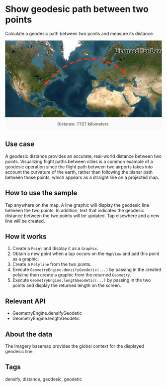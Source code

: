 # Show geodesic path between two points

Calculate a geodesic path between two points and measure its distance.

![Image of geodesic operations](show-geodesic-path-between-two-points.png)

## Use case

A geodesic distance provides an accurate, real-world distance between two points. Visualizing flight paths between cities is a common example of a geodesic operation since the flight path between two airports takes into account the curvature of the earth, rather than following the planar path between those points, which appears as a straight line on a projected map.

## How to use the sample

Tap anywhere on the map. A line graphic will display the geodesic line between the two points. In addition, text that indicates the geodesic distance between the two points will be updated. Tap elsewhere and a new line will be created.

## How it works

1. Create a `Point` and display it as a `Graphic`.
2. Obtain a new point when a tap occurs on the `MapView` and add this point as a graphic.
3. Create a `Polyline` from the two points.
4. Execute `GeometryEngine.densifyGeodetic(...)` by passing in the created polyline then create a graphic from the returned `Geometry`.
5. Execute `GeometryEngine.lengthGeodetic(...)` by passing in the two points and display the returned length on the screen.

## Relevant API

* GeometryEngine.densifyGeodetic
* GeometryEngine.lengthGeodetic

## About the data

The Imagery basemap provides the global context for the displayed geodesic line.

## Tags

densify, distance, geodesic, geodetic
